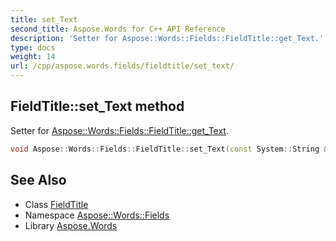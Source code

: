 ```yaml
---
title: set_Text
second_title: Aspose.Words for C++ API Reference
description: 'Setter for Aspose::Words::Fields::FieldTitle::get_Text.'
type: docs
weight: 14
url: /cpp/aspose.words.fields/fieldtitle/set_text/
---
```

## FieldTitle::set_Text method


Setter for [Aspose::Words::Fields::FieldTitle::get_Text](../get_text/).

```cpp
void Aspose::Words::Fields::FieldTitle::set_Text(const System::String &value)
```

## See Also

* Class [FieldTitle](../)
* Namespace [Aspose::Words::Fields](../../)
* Library [Aspose.Words](../../../)
